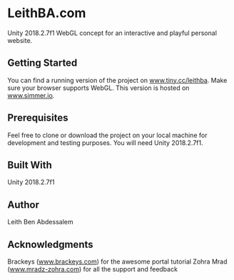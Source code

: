 # LeithBA.com
Unity 2018.2.7f1 WebGL concept for an interactive and playful personal website.

## Getting Started
You can find a running version of the project on www.tiny.cc/leithba. Make sure your browser supports WebGL. This version is hosted on www.simmer.io.

## Prerequisites
Feel free to clone or download the project on your local machine for development and testing purposes. You will need Unity 2018.2.7f1.

## Built With
Unity 2018.2.7f1

## Author
Leith Ben Abdessalem

## Acknowledgments
Brackeys (www.brackeys.com) for the awesome portal tutorial
Zohra Mrad (www.mradz-zohra.com) for all the support and feedback
